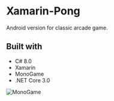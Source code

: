 # Xamarin-Pong
Android version for classic arcade game.


## Built with
* C# 8.0
* Xamarin
* MonoGame
* .NET Core 3.0

![MonoGame](https://devblogs.microsoft.com/wp-content/uploads/sites/44/2019/03/SquareLogo_128px.png)
